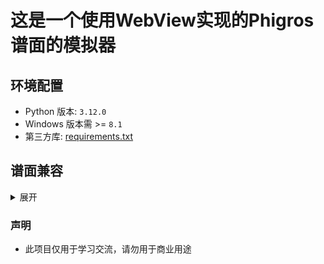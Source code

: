 # 这是一个使用WebView实现的Phigros谱面的模拟器

## 环境配置

- Python 版本: `3.12.0`
- Windows 版本需 >= `8.1`
- 第三方库: [requirements.txt](./requirements.txt)

## 谱面兼容

<details>
<summary>展开</summary>

- [x] phi
  - [x] formatVersion
    - [x] 1
    - [x] 3
    - [x] others
  - [x] offset
  - [x] judgeLineList
    - [x] bpm
    - [x] notesAbove
    - [x] notesBelow
    - [x] speedEvents
    - [x] judgeLineMoveEvents
    - [x] judgeLineRotateEvents
    - [x] judgeLineDisappearEvents
- [ ] rpe
  - [x] BPMList
  - [ ] META (大部分信息以info文件为准, 不进行读取)
    - [ ] RPEVersion (???, 有影响吗?)
    - [x] background
    - [ ] charter
    - [ ] composer
    - [ ] id
    - [ ] level
    - [ ] name
    - [x] offset
    - [x] song
  - [x] judgeLineGroup (谱面播放没用)
  - [ ] judgeLineList
    - [x] Group (谱面播放没用)
    - [x] Name (谱面播放没用)
    - [x] Texture
    - [x] bpmfactor (?, 按照字母意思: bpm速率进行处理)
    - [x] father
    - [ ] isCover (???)
    - [x] eventLayers
      - [x] alphaEvents
      - [x] moveXEvents
      - [x] moveYEvents
      - [x] rotateEvents
      - [x] speedEvents
    - [ ] extended
      - [x] colorEvents
      - [ ] inclineEvents (???)
      - [x] scaleXEvents
      - [x] scaleYEvents
      - [ ] paintEvents (???)
      - [x] textEvents
    - [x] notes
      - [x] startTime
      - [x] endTime
      - [x] above
      - [x] alpha
      - [x] isFake
      - [x] positionX
      - [x] size
      - [ ] speed (???)
      - [x] type
      - [x] visibleTime
      - [ ] yOffset
    - [x] numOfNotes (未使用)
    - [ ] alphaControl
    - [ ] posControl
    - [ ] sizeControl
    - [ ] skewControl
    - [ ] yControl
    - [x] zOrder
  - [ ] multiLineString (???)
  - [ ] multiScale (???)
- [ ] pec
  - 读取转化为`rpe`格式, 实测移动事件存在bug
- 补充
  - [ ] rpe格式中的事件
    - [ ] bezier
    - [ ] bezierPoints (???)
    - [ ] easingLeft (???)
    - [ ] easingRight (???)
    - [x] easingType
    - [x] start
    - [x] end
    - [x] startTime
    - [x] endTime
    - [ ] linkgroup (???)

</details>

### 声明

- 此项目仅用于学习交流，请勿用于商业用途
